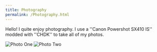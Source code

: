 ```yaml
---
title: Photography
permalink: /Photography.html
---
```

Hello! I quite enjoy photography. I use a ''Canon Powershot SX410 IS'' modded with ''CHDK'' to take all of my photos.

![Photo One](https://media.discordapp.net/attachments/1004911792423718983/1078726949435887777/IMG_9372.jpg?width=520&height=390) ![Photo Two](https://media.discordapp.net/attachments/1004911792423718983/1078726949767221378/IMG_9373.jpg?width=520&height=390)
